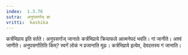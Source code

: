 ```yaml
---
index:  1.3.76
sutra:  अनुपसर्गाज् ज्ञः
vritti:  kashika 
---
```


कर्त्रभिप्राय इति वर्तते। अनुपसर्गाज् जानातेः कर्त्रभिप्राये क्रियाफले आत्मनेपदं भवति। गां जानीते। अश्वं जाणीते। अनुपसर्गातिति किम्? स्वर्गं लोकं न प्रजानाति मूढः। कर्त्रभिप्राये इत्येव, देवदत्तस्य गं जानाति।

